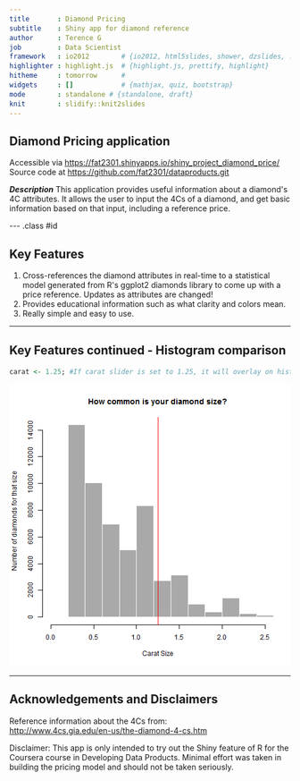 ```yaml
---
title       : Diamond Pricing
subtitle    : Shiny app for diamond reference
author      : Terence G
job         : Data Scientist
framework   : io2012        # {io2012, html5slides, shower, dzslides, ...}
highlighter : highlight.js  # {highlight.js, prettify, highlight}
hitheme     : tomorrow      # 
widgets     : []            # {mathjax, quiz, bootstrap}
mode        : standalone # {standalone, draft}
knit        : slidify::knit2slides
---
```


## Diamond Pricing application

Accessible via https://fat2301.shinyapps.io/shiny_project_diamond_price/  
Source code at https://github.com/fat2301/dataproducts.git  
  
___Description___ This application provides useful information about a diamond's 4C attributes. It allows the user to input the 4Cs of a diamond, and get basic information based on that input, including a reference price.  



--- .class #id 

## Key Features

1. Cross-references the diamond attributes in real-time to a statistical model generated from R's ggplot2 diamonds library to come up with a price reference. Updates as attributes are changed!
2. Provides educational information such as what clarity and colors mean. 
3. Really simple and easy to use.

--- 


## Key Features continued - Histogram comparison





```r
carat <- 1.25; #If carat slider is set to 1.25, it will overlay on histogram of diamond dataset.
```


![plot of chunk unnamed-chunk-3](figure/unnamed-chunk-3-1.png)


--- 


## Acknowledgements and Disclaimers

Reference information about the 4Cs from:  
 http://www.4cs.gia.edu/en-us/the-diamond-4-cs.htm  
 
Disclaimer: This app is only intended to try out the Shiny feature of R for the Coursera course in Developing Data Products. Minimal effort was taken in building the pricing model and should not be taken seriously.  

